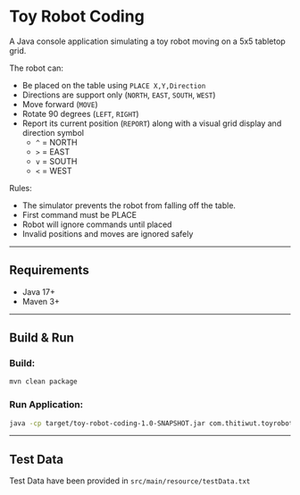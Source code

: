 # Toy Robot Coding

A Java console application simulating a toy robot moving on a 5x5 tabletop grid.

The robot can:
- Be placed on the table using `PLACE X,Y,Direction`
- Directions are support only (`NORTH`, `EAST`, `SOUTH`, `WEST`)
- Move forward (`MOVE`)
- Rotate 90 degrees (`LEFT`, `RIGHT`)
- Report its current position (`REPORT`) along with a visual grid display and direction symbol
  - `^` = NORTH
  - `>` = EAST
  - `v` = SOUTH
  - `<` = WEST

Rules:
- The simulator prevents the robot from falling off the table.
- First command must be PLACE
- Robot will ignore commands until placed
- Invalid positions and moves are ignored safely

---

## Requirements

- Java 17+
- Maven 3+

---

## Build & Run
### Build:
```bash
mvn clean package
```
### Run Application:
```bash
java -cp target/toy-robot-coding-1.0-SNAPSHOT.jar com.thitiwut.toyrobotcoding.ToyRobotApplication
```

---

## Test Data

Test Data have been provided in `src/main/resource/testData.txt`